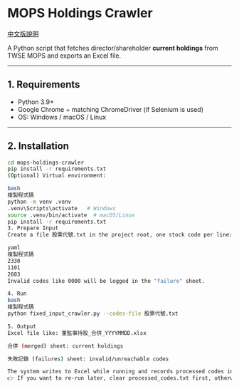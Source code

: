 # MOPS Holdings Crawler

[中文版說明](README_zh.md)

A Python script that fetches director/shareholder **current holdings** from TWSE MOPS and exports an Excel file.

---

## 1. Requirements
- Python 3.9+
- Google Chrome + matching ChromeDriver (if Selenium is used)
- OS: Windows / macOS / Linux

---

## 2. Installation
```bash
cd mops-holdings-crawler
pip install -r requirements.txt
(Optional) Virtual environment:

bash
複製程式碼
python -m venv .venv
.venv\Scripts\activate   # Windows
source .venv/bin/activate  # macOS/Linux
pip install -r requirements.txt
3. Prepare Input
Create a file 股票代號.txt in the project root, one stock code per line:

yaml
複製程式碼
2330
1101
2603
Invalid codes like 0000 will be logged in the "failure" sheet.

4. Run
bash
複製程式碼
python fixed_input_crawler.py --codes-file 股票代號.txt

5. Output
Excel file like: 董監事持股_合併_YYYYMMDD.xlsx

合併 (merged) sheet: current holdings

失敗記錄 (failures) sheet: invalid/unreachable codes

The system writes to Excel while running and records processed codes in processed_codes.txt.
👉 If you want to re-run later, clear processed_codes.txt first, otherwise the script will skip completed codes.